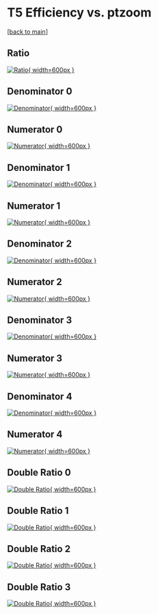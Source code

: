 # T5 Efficiency vs. ptzoom

[[back to main](./)]



## Ratio

[![Ratio](../mtv/var/T5_loweta_11_0_eff_ptzoom.png){ width=600px }](../mtv/var/T5_loweta_11_0_eff_ptzoom.pdf)

## Denominator 0

[![Denominator](../mtv/den/T5_loweta_11_0_eff_ptzoom_den0.png){ width=600px }](../mtv/den/T5_loweta_11_0_eff_ptzoom_den0.pdf)

## Numerator 0

[![Numerator](../mtv/num/T5_loweta_11_0_eff_ptzoom_num0.png){ width=600px }](../mtv/num/T5_loweta_11_0_eff_ptzoom_num0.pdf)

## Denominator 1

[![Denominator](../mtv/den/T5_loweta_11_0_eff_ptzoom_den1.png){ width=600px }](../mtv/den/T5_loweta_11_0_eff_ptzoom_den1.pdf)

## Numerator 1

[![Numerator](../mtv/num/T5_loweta_11_0_eff_ptzoom_num1.png){ width=600px }](../mtv/num/T5_loweta_11_0_eff_ptzoom_num1.pdf)

## Denominator 2

[![Denominator](../mtv/den/T5_loweta_11_0_eff_ptzoom_den2.png){ width=600px }](../mtv/den/T5_loweta_11_0_eff_ptzoom_den2.pdf)

## Numerator 2

[![Numerator](../mtv/num/T5_loweta_11_0_eff_ptzoom_num2.png){ width=600px }](../mtv/num/T5_loweta_11_0_eff_ptzoom_num2.pdf)

## Denominator 3

[![Denominator](../mtv/den/T5_loweta_11_0_eff_ptzoom_den3.png){ width=600px }](../mtv/den/T5_loweta_11_0_eff_ptzoom_den3.pdf)

## Numerator 3

[![Numerator](../mtv/num/T5_loweta_11_0_eff_ptzoom_num3.png){ width=600px }](../mtv/num/T5_loweta_11_0_eff_ptzoom_num3.pdf)

## Denominator 4

[![Denominator](../mtv/den/T5_loweta_11_0_eff_ptzoom_den4.png){ width=600px }](../mtv/den/T5_loweta_11_0_eff_ptzoom_den4.pdf)

## Numerator 4

[![Numerator](../mtv/num/T5_loweta_11_0_eff_ptzoom_num4.png){ width=600px }](../mtv/num/T5_loweta_11_0_eff_ptzoom_num4.pdf)

## Double Ratio 0

[![Double Ratio](../mtv/ratio/T5_loweta_11_0_eff_ptzoom_ratio0.png){ width=600px }](../mtv/ratio/T5_loweta_11_0_eff_ptzoom_ratio0.pdf)

## Double Ratio 1

[![Double Ratio](../mtv/ratio/T5_loweta_11_0_eff_ptzoom_ratio1.png){ width=600px }](../mtv/ratio/T5_loweta_11_0_eff_ptzoom_ratio1.pdf)

## Double Ratio 2

[![Double Ratio](../mtv/ratio/T5_loweta_11_0_eff_ptzoom_ratio2.png){ width=600px }](../mtv/ratio/T5_loweta_11_0_eff_ptzoom_ratio2.pdf)

## Double Ratio 3

[![Double Ratio](../mtv/ratio/T5_loweta_11_0_eff_ptzoom_ratio3.png){ width=600px }](../mtv/ratio/T5_loweta_11_0_eff_ptzoom_ratio3.pdf)

